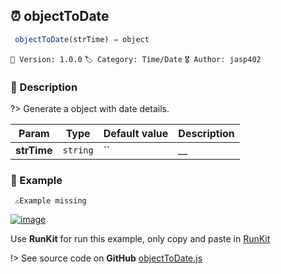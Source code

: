## ⏰ objectToDate 

```javascript
 objectToDate(strTime) ⇒ object 
``` 


`📢 Version: 1.0.0`  `🏷️ Category: Time/Date` `🎖️ Author: jasp402` 

### 📝 Description 


?> Generate a object with date details. 


| Param | Type | Default value | Description |
| --- | --- | --- | --- |
| **strTime** | `string` | `` | __ | 



### 🧪 Example 


``` 
 ⚠️Example missing 
```




[![image](https://user-images.githubusercontent.com/8978470/89190058-8603d500-d566-11ea-914f-284448e5a1b6.png)](https://npm.runkit.com/js-packtools) 
 
Use **RunKit** for run this example, only copy and paste in [RunKit](https://npm.runkit.com/js-packtools)


!> See source code on **GitHub** [objectToDate.js](https://github.com/jasp402/js-packtools/blob/master/lib/objectToDate.js) 


